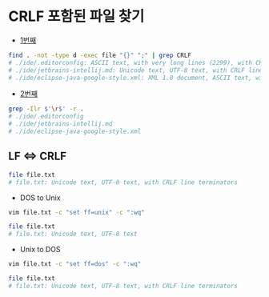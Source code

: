 # CRLF 포함된 파일 찾기

- [1번째](https://stackoverflow.com/questions/73833#answer-73969)

```sh
find . -not -type d -exec file "{}" ";" | grep CRLF
# ./ide/.editorconfig: ASCII text, with very long lines (2299), with CRLF line terminators
# ./ide/jetbrains-intellij.md: Unicode text, UTF-8 text, with CRLF line terminators
# ./ide/eclipse-java-google-style.xml: XML 1.0 document, ASCII text, with CRLF line terminators
```

- [2번째](https://stackoverflow.com/questions/73833#answer-3184434)

```sh
grep -Ilr $'\r$' -r .
# ./ide/.editorconfig
# ./ide/jetbrains-intellij.md
# ./ide/eclipse-java-google-style.xml
```

## LF <=> CRLF

```sh
file file.txt
# file.txt: Unicode text, UTF-8 text, with CRLF line terminators
```

- DOS to Unix

```sh
vim file.txt -c "set ff=unix" -c ":wq"
```

```sh
file file.txt
# file.txt: Unicode text, UTF-8 text
```

- Unix to DOS

```sh
vim file.txt -c "set ff=dos" -c ":wq"
```

```sh
file file.txt
# file.txt: Unicode text, UTF-8 text, with CRLF line terminators
```
